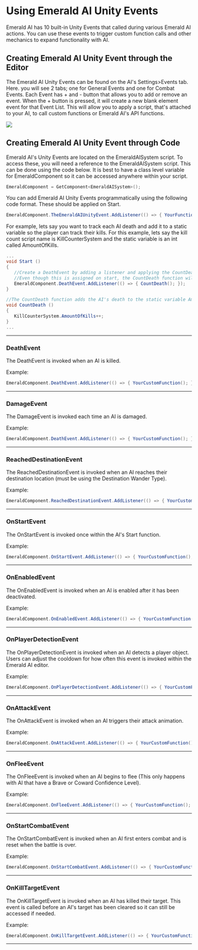 # Using Emerald AI **Unity** Events
Emerald AI has 10 built-in Unity Events that called during various Emerald AI actions. You can use these events to trigger custom function calls and other mechanics to expand functionality with AI.

## Creating Emerald AI Unity Event through the Editor
The Emerald AI Unity Events can be found on the AI's Settings>Events tab. Here. you will see 2 tabs; one for General Events and one for Combat Events. Each Event has + and - button that allows you to add or remove an event. When the + button is pressed, it will create a new blank element event for that Event List. This will allow you to apply a script, that's attached to your AI, to call custom functions or Emerald AI's API functions. 

![](https://i.imgur.com/mZu6IOY.png)


## Creating Emerald AI Unity Event through Code
Emerald AI's Unity Events are located on the EmeraldAISystem script. To access these, you will need a reference to the EmeraldAISystem script. This can be done using the code below. It is best to have a class level variable for EmeraldComponent so it can be accessed anywhere within your script.

```c#
EmeraldComponent = GetComponent<EmeraldAISystem>();
```

You can add Emerald AI Unity Events programmatically using the following code format. These should be applied on Start.

```c#
EmeraldComponent.TheEmeraldAIUnityEvent.AddListener(() => { YourFunctionToCall(); });
```

For example, lets say you want to track each AI death and add it to a static variable so the player can track their kills. For this example, lets say the kill count script name is KillCounterSystem and the static variable is an int called AmountOfKills.
```c#
...
void Start ()
{
   //Create a DeathEvent by adding a listener and applying the CountDeath function.
   //Even though this is assigned on start, the CountDeath function will be called when the AI dies.
   EmeraldComponent.DeathEvent.AddListener(() => { CountDeath(); });
}

//The CountDeath function adds the AI's death to the static variable AmountOfKills for tracking kills.
void CountDeath ()
{
   KillCounterSystem.AmountOfKills++;
}
...
```

***

### DeathEvent
The DeathEvent is invoked when an AI is killed.

Example:
```c#
EmeraldComponent.DeathEvent.AddListener(() => { YourCustomFunction(); });
```

***

### DamageEvent
The DamageEvent is invoked each time an AI is damaged.

Example:
```c#
EmeraldComponent.DeathEvent.AddListener(() => { YourCustomFunction(); });
```

***

### ReachedDestinationEvent
The ReachedDestinationEvent is invoked when an AI reaches their destination location (must be using the Destination Wander Type).

Example:
```c#
EmeraldComponent.ReachedDestinationEvent.AddListener(() => { YourCustomFunction(); });
```

***

### OnStartEvent
The OnStartEvent is invoked once within the AI's Start function.

Example:
```c#
EmeraldComponent.OnStartEvent.AddListener(() => { YourCustomFunction(); });
```

***

### OnEnabledEvent
The OnEnabledEvent is invoked when an AI is enabled after it has been deactivated.

Example:
```c#
EmeraldComponent.OnEnabledEvent.AddListener(() => { YourCustomFunction(); });
```

***

### OnPlayerDetectionEvent
The OnPlayerDetectionEvent is invoked when an AI detects a player object. Users can adjust the cooldown for how often this event is invoked within the Emerald AI editor.

Example:
```c#
EmeraldComponent.OnPlayerDetectionEvent.AddListener(() => { YourCustomFunction(); });
```

***

### OnAttackEvent
The OnAttackEvent is invoked when an AI triggers their attack animation.

Example:
```c#
EmeraldComponent.OnAttackEvent.AddListener(() => { YourCustomFunction(); });
```

***

### OnFleeEvent
The OnFleeEvent is invoked when an AI begins to flee (This only happens with AI that have a Brave or Coward Confidence Level). 

Example:
```c#
EmeraldComponent.OnFleeEvent.AddListener(() => { YourCustomFunction(); });
```

***

### OnStartCombatEvent
The OnStartCombatEvent is invoked when an AI first enters combat and is reset when the battle is over.

Example:
```c#
EmeraldComponent.OnStartCombatEvent.AddListener(() => { YourCustomFunction(); });
```

***

### OnKillTargetEvent
The OnKillTargetEvent is invoked when an AI has killed their target. This event is called before an AI's target has been cleared so it can still be accessed if needed.

Example:
```c#
EmeraldComponent.OnKillTargetEvent.AddListener(() => { YourCustomFunction(); });
```

***


